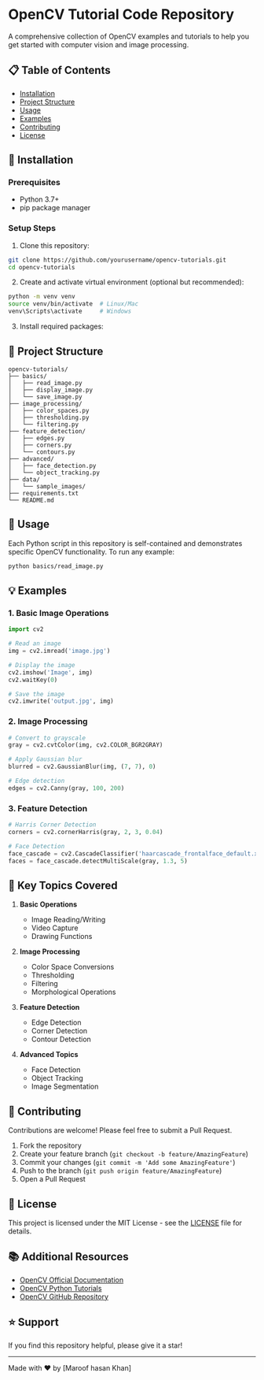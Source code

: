 # OpenCV Tutorial Code Repository

A comprehensive collection of OpenCV examples and tutorials to help you get started with computer vision and image processing.

## 📋 Table of Contents
- [Installation](#installation)
- [Project Structure](#project-structure)
- [Usage](#usage)
- [Examples](#examples)
- [Contributing](#contributing)
- [License](#license)

## 🔧 Installation

### Prerequisites
- Python 3.7+
- pip package manager

### Setup Steps
1. Clone this repository:
```bash
git clone https://github.com/yourusername/opencv-tutorials.git
cd opencv-tutorials
```

2. Create and activate virtual environment (optional but recommended):
```bash
python -m venv venv
source venv/bin/activate  # Linux/Mac
venv\Scripts\activate     # Windows
```

3. Install required packages:


## 📁 Project Structure
```
opencv-tutorials/
├── basics/
│   ├── read_image.py
│   ├── display_image.py
│   └── save_image.py
├── image_processing/
│   ├── color_spaces.py
│   ├── thresholding.py
│   └── filtering.py
├── feature_detection/
│   ├── edges.py
│   ├── corners.py
│   └── contours.py
├── advanced/
│   ├── face_detection.py
│   └── object_tracking.py
├── data/
│   └── sample_images/
├── requirements.txt
└── README.md
```

## 🚀 Usage

Each Python script in this repository is self-contained and demonstrates specific OpenCV functionality. To run any example:

```bash
python basics/read_image.py
```

## 💡 Examples

### 1. Basic Image Operations
```python
import cv2

# Read an image
img = cv2.imread('image.jpg')

# Display the image
cv2.imshow('Image', img)
cv2.waitKey(0)

# Save the image
cv2.imwrite('output.jpg', img)
```

### 2. Image Processing
```python
# Convert to grayscale
gray = cv2.cvtColor(img, cv2.COLOR_BGR2GRAY)

# Apply Gaussian blur
blurred = cv2.GaussianBlur(img, (7, 7), 0)

# Edge detection
edges = cv2.Canny(gray, 100, 200)
```

### 3. Feature Detection
```python
# Harris Corner Detection
corners = cv2.cornerHarris(gray, 2, 3, 0.04)

# Face Detection
face_cascade = cv2.CascadeClassifier('haarcascade_frontalface_default.xml')
faces = face_cascade.detectMultiScale(gray, 1.3, 5)
```

## 🎯 Key Topics Covered

1. **Basic Operations**
   - Image Reading/Writing
   - Video Capture
   - Drawing Functions

2. **Image Processing**
   - Color Space Conversions
   - Thresholding
   - Filtering
   - Morphological Operations

3. **Feature Detection**
   - Edge Detection
   - Corner Detection
   - Contour Detection

4. **Advanced Topics**
   - Face Detection
   - Object Tracking
   - Image Segmentation

## 🤝 Contributing

Contributions are welcome! Please feel free to submit a Pull Request.

1. Fork the repository
2. Create your feature branch (`git checkout -b feature/AmazingFeature`)
3. Commit your changes (`git commit -m 'Add some AmazingFeature'`)
4. Push to the branch (`git push origin feature/AmazingFeature`)
5. Open a Pull Request

## 📝 License

This project is licensed under the MIT License - see the [LICENSE](LICENSE) file for details.

## 📚 Additional Resources

- [OpenCV Official Documentation](https://docs.opencv.org/)
- [OpenCV Python Tutorials](https://docs.opencv.org/master/d6/d00/tutorial_py_root.html)
- [OpenCV GitHub Repository](https://github.com/opencv/opencv)

## ⭐ Support

If you find this repository helpful, please give it a star! 

---

Made with ❤️ by [Maroof hasan Khan]